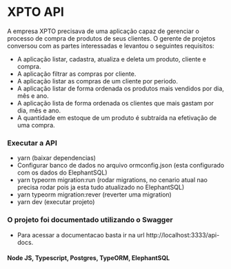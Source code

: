 
# XPTO API

A empresa XPTO precisava de uma aplicação capaz de gerenciar o processo de compra de produtos
 de seus clientes. 
O gerente de projetos conversou com as partes interessadas e levantou o seguintes requisitos:

- A aplicação listar, cadastra, atualiza e deleta um produto, cliente e compra.
- A aplicação filtrar as compras por cliente.
- A aplicação listar as compras de um cliente por periodo.
- A aplicação listar de forma ordenada os produtos mais vendidos por dia, mês e ano.
- A aplicação lista de forma ordenada os clientes que mais gastam por dia, mês e ano.
- A quantidade em estoque de um produto é subtraída na efetivação de uma compra.


### Executar a API
- yarn (baixar dependencias)
- Configurar banco de dados no arquivo ormconfig.json (esta configurado com os dados do ElephantSQL)
- yarn typeorm migration:run (rodar migrations, no cenario atual nao precisa rodar pois ja esta tudo atualizado no ElephantSQL)
- yarn typeorm migration:rever (reverter uma migration)
- yarn dev (executar projeto)

### O projeto foi documentado utilizando o Swagger

- Para acessar a documentacao basta ir na url http://localhost:3333/api-docs.

#### Node JS, Typescript, Postgres, TypeORM, ElephantSQL




